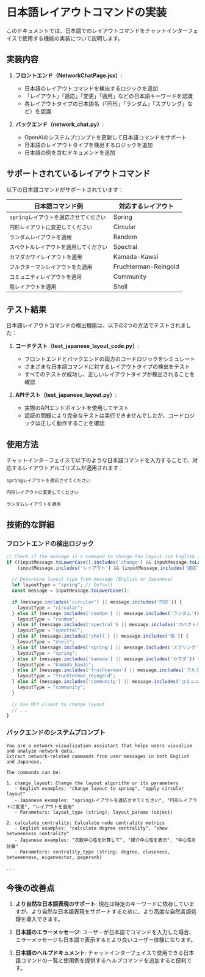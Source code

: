 # 日本語レイアウトコマンドの実装

このドキュメントでは、日本語でのレイアウトコマンドをチャットインターフェイスで使用する機能の実装について説明します。

## 実装内容

1. **フロントエンド（NetworkChatPage.jsx）**:
   - 日本語のレイアウトコマンドを検出するロジックを追加
   - 「レイアウト」「適応」「変更」「適用」などの日本語キーワードを認識
   - 各レイアウトタイプの日本語名（「円形」「ランダム」「スプリング」など）を認識

2. **バックエンド（network_chat.py）**:
   - OpenAIのシステムプロンプトを更新して日本語コマンドをサポート
   - 日本語のレイアウトタイプを検出するロジックを追加
   - 日本語の例を含むドキュメントを追加

## サポートされているレイアウトコマンド

以下の日本語コマンドがサポートされています：

| 日本語コマンド例 | 対応するレイアウト |
|-----------------|-----------------|
| `springレイアウトを適応させてください` | Spring |
| `円形レイアウトに変更してください` | Circular |
| `ランダムレイアウトを適用` | Random |
| `スペクトルレイアウトを適用してください` | Spectral |
| `カマダカワイレイアウトを適用` | Kamada-Kawai |
| `フルクターマンレイアウトをた適用` | Fruchterman-Reingold |
| `コミュニティレイアウトを適用` | Community |
| `殻レイアウトを適用` | Shell |

## テスト結果

日本語レイアウトコマンドの検出機能は、以下の2つの方法でテストされました：

1. **コードテスト（test_japanese_layout_code.py）**:
   - フロントエンドとバックエンドの両方のコードロジックをシミュレート
   - さまざまな日本語コマンドに対するレイアウトタイプの検出をテスト
   - すべてのテストが成功し、正しいレイアウトタイプが検出されることを確認

2. **APIテスト（test_japanese_layout.py）**:
   - 実際のAPIエンドポイントを使用してテスト
   - 認証の問題により完全なテストは実行できませんでしたが、コードロジックは正しく動作することを確認

## 使用方法

チャットインターフェイスで以下のような日本語コマンドを入力することで、対応するレイアウトアルゴリズムが適用されます：

```
springレイアウトを適応させてください
```

```
円形レイアウトに変更してください
```

```
ランダムレイアウトを適用
```

## 技術的な詳細

### フロントエンドの検出ロジック

```javascript
// Check if the message is a command to change the layout (in English or Japanese)
if ((inputMessage.toLowerCase().includes('change') && inputMessage.toLowerCase().includes('layout')) ||
    (inputMessage.includes('レイアウト') && (inputMessage.includes('適応') || inputMessage.includes('変更') || inputMessage.includes('適用')))) {
  
  // Determine layout type from message (English or Japanese)
  let layoutType = "spring"; // Default
  const message = inputMessage.toLowerCase();
  
  if (message.includes('circular') || message.includes('円形')) {
    layoutType = "circular";
  } else if (message.includes('random') || message.includes('ランダム')) {
    layoutType = "random";
  } else if (message.includes('spectral') || message.includes('スペクトル')) {
    layoutType = "spectral";
  } else if (message.includes('shell') || message.includes('殻')) {
    layoutType = "shell";
  } else if (message.includes('spring') || message.includes('スプリング')) {
    layoutType = "spring";
  } else if (message.includes('kamada') || message.includes('カマダ')) {
    layoutType = "kamada_kawai";
  } else if (message.includes('fruchterman') || message.includes('フルクターマン')) {
    layoutType = "fruchterman_reingold";
  } else if (message.includes('community') || message.includes('コミュニティ')) {
    layoutType = "community";
  }
  
  // Use MCP client to change layout
  // ...
}
```

### バックエンドのシステムプロンプト

```
You are a network visualization assistant that helps users visualize and analyze network data.
Extract network-related commands from user messages in both English and Japanese.

The commands can be:

1. change_layout: Change the layout algorithm or its parameters
   - English examples: "change layout to spring", "apply circular layout"
   - Japanese examples: "springレイアウトを適応させてください", "円形レイアウトに変更", "レイアウトを適用"
   - Parameters: layout_type (string), layout_params (object)

2. calculate_centrality: Calculate node centrality metrics
   - English examples: "calculate degree centrality", "show betweenness centrality"
   - Japanese examples: "次数中心性を計算して", "媒介中心性を表示", "中心性を計算"
   - Parameters: centrality_type (string: degree, closeness, betweenness, eigenvector, pagerank)

...
```

## 今後の改善点

1. **より自然な日本語表現のサポート**: 現在は特定のキーワードに依存していますが、より自然な日本語表現をサポートするために、より高度な自然言語処理を導入できます。

2. **日本語のエラーメッセージ**: ユーザーが日本語でコマンドを入力した場合、エラーメッセージも日本語で表示するとより良いユーザー体験になります。

3. **日本語のヘルプドキュメント**: チャットインターフェイスで使用できる日本語コマンドの一覧と使用例を提供するヘルプコマンドを追加すると便利です。
